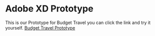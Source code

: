 # Adobe XD Prototype

This is our Prototype for Budget Travel you can click the link and try it yourself.
[Budget Travel Prototype](https://xd.adobe.com/view/912662bb-de32-45a1-afa1-6435e6fdd1eb-c475/?fullscreen&hints=off)
